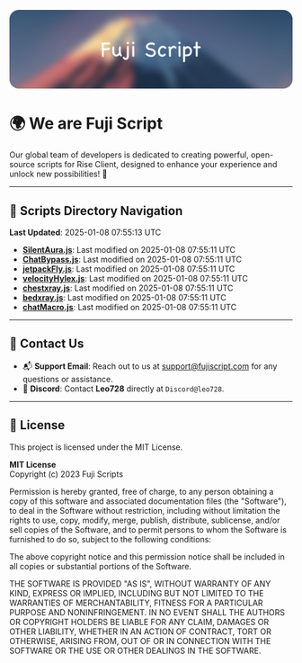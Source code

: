![Banner](.github/b.webp)

# 🌍 **We are Fuji Script**

Our global team of developers is dedicated to creating powerful, open-source scripts for Rise Client, designed to enhance your experience and unlock new possibilities! 🌟

---
<!-- SCRIPTS_NAVIGATION_START -->
## 📂 **Scripts Directory Navigation**

**Last Updated**: 2025-01-08 07:55:13 UTC

- **[SilentAura.js](scripts/SilentAura.js)**: Last modified on 2025-01-08 07:55:11 UTC
- **[ChatBypass.js](scripts/ChatBypass.js)**: Last modified on 2025-01-08 07:55:11 UTC
- **[jetpackFly.js](scripts/jetpackFly.js)**: Last modified on 2025-01-08 07:55:11 UTC
- **[velocityHylex.js](scripts/velocityHylex.js)**: Last modified on 2025-01-08 07:55:11 UTC
- **[chestxray.js](scripts/chestxray.js)**: Last modified on 2025-01-08 07:55:11 UTC
- **[bedxray.js](scripts/bedxray.js)**: Last modified on 2025-01-08 07:55:11 UTC
- **[chatMacro.js](scripts/chatMacro.js)**: Last modified on 2025-01-08 07:55:11 UTC

<!-- SCRIPTS_NAVIGATION_END -->

---

## 💬 **Contact Us**  
- 📬 **Support Email**: Reach out to us at [support@fujiscript.com](mailto:support@fujiscript.com) for any questions or assistance.  
- 💬 **Discord**: Contact **Leo728** directly at `Discord@leo728`.

---

## 📜 **License**

This project is licensed under the MIT License.  

**MIT License**  
Copyright (c) 2023 Fuji Scripts  

Permission is hereby granted, free of charge, to any person obtaining a copy of this software and associated documentation files (the "Software"), to deal in the Software without restriction, including without limitation the rights to use, copy, modify, merge, publish, distribute, sublicense, and/or sell copies of the Software, and to permit persons to whom the Software is furnished to do so, subject to the following conditions:  

The above copyright notice and this permission notice shall be included in all copies or substantial portions of the Software.  

THE SOFTWARE IS PROVIDED "AS IS", WITHOUT WARRANTY OF ANY KIND, EXPRESS OR IMPLIED, INCLUDING BUT NOT LIMITED TO THE WARRANTIES OF MERCHANTABILITY, FITNESS FOR A PARTICULAR PURPOSE AND NONINFRINGEMENT. IN NO EVENT SHALL THE AUTHORS OR COPYRIGHT HOLDERS BE LIABLE FOR ANY CLAIM, DAMAGES OR OTHER LIABILITY, WHETHER IN AN ACTION OF CONTRACT, TORT OR OTHERWISE, ARISING FROM, OUT OF OR IN CONNECTION WITH THE SOFTWARE OR THE USE OR OTHER DEALINGS IN THE SOFTWARE.  
